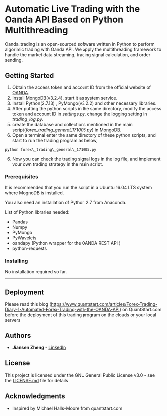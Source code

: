 # Automatic Live Trading with the Oanda API Based on Python Multithreading

Oanda\_trading is an open-sourced software written in Python to perform algorimic trading with Oanda API. We apply the multithreading framework to handle the market data streaming, trading signal calculation, and order sending. 

## Getting Started
1. Obtain the access token and account ID from the official website of [OANDA](https://www.oanda.com/).
2. Install MongoDB(v3.2.4), start it as system service.
3. Install Python(2.7.13) , PyMongo(v3.2.2) and other necessary libraries.   
4.  After putting the python scripts in the same directory, modify the access token and account ID in *settings.py*, change the logging setting in *trading_log.py*.  
5. create the database and collections mentioned in the main script(*forex_trading_general_171005.py*) in MongoDB.
5. Open a terminal enter the same directory of these python scripts, and start to run the trading program as below,

`python forex\_trading\_general\_171005.py`

6. Now you can check the trading signal logs in the log file, and implement your own trading strategy in the main script.
### Prerequisites

It is recommended that you run the script in a Ubuntu 16.04 LTS system where MognoDB is installed. 

You also need an installation of Python 2.7 from Anaconda. 

List of Python libraries needed: 

* Pandas
* Numpy
* PyMongo
* PyWavelets 
* oandapy (Python wrapper for the OANDA REST API )
* python-requests

### Installing

No installation required so far.

---

## Deployment

Please read this blog (https://www.quantstart.com/articles/Forex-Trading-Diary-1-Automated-Forex-Trading-with-the-OANDA-API) on QuantStart.com before the deployment of this trading program on the clouds or your local servers


## Authors

* **Jiansen Zheng** - [LinkedIn](https://www.linkedin.com/in/jiansen-zheng-b1a10a33/)


## License

This project is licensed under the GNU General Public License v3.0 - see the [LICENSE.md](LICENSE.md) file for details

## Acknowledgments

* Inspired by Michael Halls-Moore from quantstart.com

